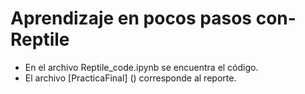# Aprendizaje en pocos pasos con-Reptile

- En el archivo Reptile_code.ipynb se encuentra el código. 
- El archivo [PracticaFinal] () corresponde al reporte. 
